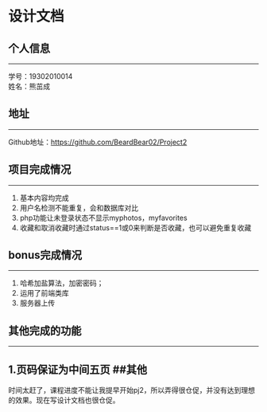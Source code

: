 设计文档
====
## 个人信息
----
学号：19302010014<br>
姓名：熊茁成<br>
## 地址
----
Github地址：https://github.com/BeardBear02/Project2<br>
## 项目完成情况
----
1. 基本内容均完成
2. 用户名检测不能重复，会和数据库对比
3. php功能让未登录状态不显示myphotos，myfavorites
4. 收藏和取消收藏时通过status==1或0来判断是否收藏，也可以避免重复收藏



## bonus完成情况
----
1. 哈希加盐算法，加密密码；
2. 运用了前端类库
3. 服务器上传

## 其他完成的功能
----
1.页码保证为中间五页
##其他
----
时间太赶了，课程进度不能让我提早开始pj2，所以弄得很仓促，并没有达到理想的效果。现在写设计文档也很仓促。
